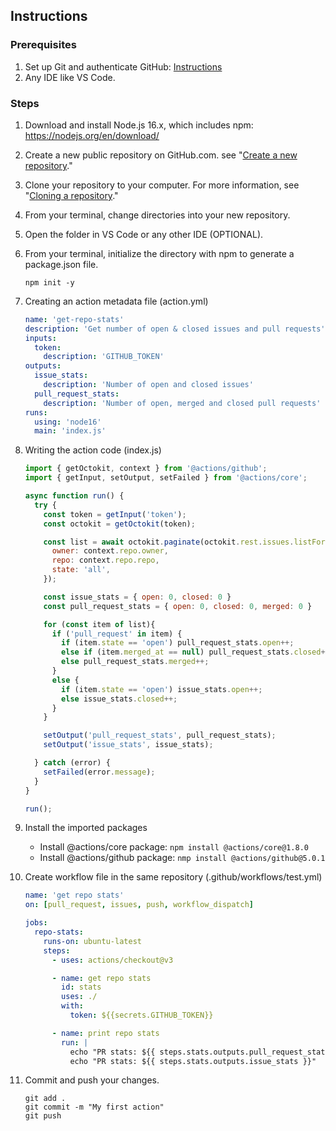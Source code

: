 ## Instructions

### Prerequisites 
1. Set up Git and authenticate GitHub: [Instructions](https://docs.github.com/en/get-started/quickstart/set-up-git)
2. Any IDE like VS Code.

### Steps
1. Download and install Node.js 16.x, which includes npm: https://nodejs.org/en/download/
2. Create a new public repository on GitHub.com. see "[Create a new repository](https://docs.github.com/en/articles/creating-a-new-repository)."
3. Clone your repository to your computer. For more information, see "[Cloning a repository](https://docs.github.com/en/articles/cloning-a-repository)."
4. From your terminal, change directories into your new repository.
5. Open the folder in VS Code or any other IDE (OPTIONAL).
6. From your terminal, initialize the directory with npm to generate a package.json file.
    ```
    npm init -y
    ```
7. Creating an action metadata file (action.yml)
    ```yaml
    name: 'get-repo-stats'
    description: 'Get number of open & closed issues and pull requests'
    inputs:
      token:
        description: 'GITHUB_TOKEN'
    outputs:
      issue_stats:
        description: 'Number of open and closed issues'
      pull_request_stats:
        description: 'Number of open, merged and closed pull requests'
    runs:
      using: 'node16'
      main: 'index.js'
    ```
8. Writing the action code (index.js)
    ```js
    import { getOctokit, context } from '@actions/github';
    import { getInput, setOutput, setFailed } from '@actions/core';

    async function run() {
      try {
        const token = getInput('token');
        const octokit = getOctokit(token);

        const list = await octokit.paginate(octokit.rest.issues.listForRepo, {
          owner: context.repo.owner,
          repo: context.repo.repo,
          state: 'all',
        });

        const issue_stats = { open: 0, closed: 0 }
        const pull_request_stats = { open: 0, closed: 0, merged: 0 }

        for (const item of list){
          if ('pull_request' in item) {
            if (item.state == 'open') pull_request_stats.open++;
            else if (item.merged_at == null) pull_request_stats.closed++;
            else pull_request_stats.merged++;
          }
          else {
            if (item.state == 'open') issue_stats.open++;
            else issue_stats.closed++;
          }
        }

        setOutput('pull_request_stats', pull_request_stats);
        setOutput('issue_stats', issue_stats);

      } catch (error) {
        setFailed(error.message);
      }
    }

    run();

    ```
9. Install the imported packages
    - Install @actions/core package: `npm install @actions/core@1.8.0`
    - Install @actions/github package: `nmp install @actions/github@5.0.1`

10. Create workflow file in the same repository (.github/workflows/test.yml)
    ```yaml
    name: 'get repo stats'
    on: [pull_request, issues, push, workflow_dispatch]
    
    jobs:
      repo-stats:
        runs-on: ubuntu-latest
        steps:
          - uses: actions/checkout@v3

          - name: get repo stats
            id: stats
            uses: ./
            with:
              token: ${{secrets.GITHUB_TOKEN}}

          - name: print repo stats
            run: |
              echo "PR stats: ${{ steps.stats.outputs.pull_request_stats }}"
              echo "PR stats: ${{ steps.stats.outputs.issue_stats }}"
    ````
11. Commit and push your changes.
    ```
    git add .
    git commit -m "My first action"
    git push  
    ```
